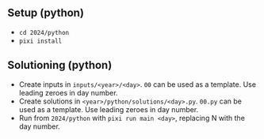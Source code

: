 ## Setup (python)

* `cd 2024/python`
* `pixi install`

## Solutioning (python)

* Create inputs in `inputs/<year>/<day>`. `00` can be used as a template. Use leading zeroes in day number.
* Create solutions in `<year>/python/solutions/<day>.py`. `00.py` can be used as a template. Use leading zeroes in day number.
* Run from `2024/python` with `pixi run main <day>`, replacing N with the day number.
